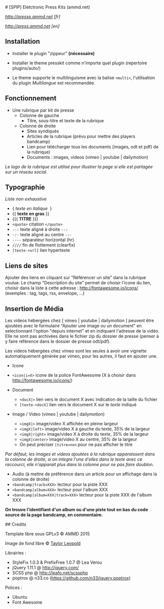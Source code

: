 # [SPIP] Eletctronic Press Kits (ammd.net)

*http://presse.ammd.net [fr]*

*http://press.ammd.net [en]*

## Installation


- Installer le plugin "zippeur" **(nécessaire)**
- Installer le theme presskit comme n'importe quel plugin (repertoire plugins/auto/)

- Le theme supporte le multilinguisme avec la balise `<multi>`, l'utilisation du plugin *Multilangue* est recommandée.

## Fonctionnement

- Une rubrique par kit de presse
  - Colonne de gauche
    - Titre, sous-titre et texte de la rubrique
  - Colonne de droite
    - Sites syndiqués
    - Articles de la rubrique (prévu pour mettre des players bandcamp)
    - Lien pour télécharger tous les documents (images, odt et pdf) de la rubrique)
    - Documents : images, videos (vimeo | youtube | dailymotion)

*Le logo de la rubrique est utilisé pour illustrer la page si elle est partagée sur un réseau social.*

## Typographie

*Liste non exhaustive*

- { *texte en italique*  }
- {{ **texte en gras** }}
- {{{ **TITRE** }}}
- `<quote>` citation `</quote>`
- `--:` texte aligné à droite `--:`
- `-:-` texte aligné au centre `-:-`
- `----` séparateur horizontal (hr)
- `////` fin de flottement (clearfix)
- `[texte->url]` lien hypertexte


## Liens de sites

Ajouter des liens en cliquant sur "Référencer un site" dans la rubrique voulue. Le champ "Description du site" permet de choisir l'icone du lien, choisir dans la liste à cette adresse : http://fontawesome.io/icons/
(exemples : tag, tags, rss, envelope, ...) 

## Insertion de Média

Les videos hébergées chez [ vimeo | youtube | dailymotion ] peuvent être ajoutées avec le formulaire "Ajouter une image ou un document" en selectionnant l'option "depuis internet" et en indiquant l'adresse de la vidéo.
Elle ne sont pas archivées dans le fichier zip du dossier de presse (penser à y faire référence dans le dossier de presse odt/pdf).

Les videos hébergées chez vimeo sont les seules à avoir une vignette automatiquement générée par vimeo, pour les autres, il faut en ajouter une.

- Icone
 - `<icon|i=X>` icone de la police FontAwesome (X à choisir dans http://fontawesome.io/icons/)

- Document
  - `<docX|>` lien vers le document X avec indication de la taille du fichier
  - `[texte->docX]` lien vers le document X sur le *texte* indiqué

- Image / Video (vimeo | youtube | dailymotion)
  - `<imgX|>` image/video X affichée en pleine largeur
  - `<imgX|left>` image/video X à gauche du texte, 35% de la largeur
  - `<imgX|right>` image/video X à droite du texte, 35% de la largeur
  - `<imgX|center>` image/video X au centre, 35% de la largeur
  - On peut préciser `|titre=non` pour ne pas afficher le titre
  
*Par défaut, les images et videos ajoutées à la rubrique apparaissent dans la colonne de droite, si on integre l'une d'elles dans le texte avec ce raccourci, elle n'apparait plus dans la colonne pour ne pas faire doublon.*

- Audio (à mettre de préférence dans un article pour un affichage dans la colonne de droite)
 - `<bandcamp|track=XXX>` lecteur pour la piste XXX
 - `<bandcamp|album=XXX>` lecteur pour l'album XXX
 - `<bandcamp|album=XXX|track=XXX>` lecteur pour la piste XXX de l'album XXX
 
**On trouve l'identifiant d'un album ou d'une piste tout en bas du code source de la page bandcamp, en commentaire.**

## Credits

Template libre sous GPLv3 © AMMD 2015

Image de fond libre © <a href="https://unsplash.com/taylorleopold">Taylor Leopold</a>

Librairies :
  - StyleFix 1.0.3 & PrefixFree 1.0.7 @ Lea Verou
  - jQuery 1.11.1 @ http://jquery.com/
  - SCSS php @ http://leafo.net/scssphp
  - poptrox @ n33.co (https://github.com/n33/jquery.poptrox)
  
Polices :
  - Ubuntu
  - Font Awesome
